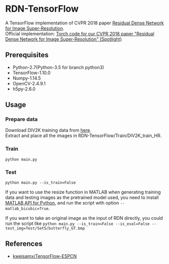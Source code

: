 # RDN-TensorFlow
A TensorFlow implementation of CVPR 2018 paper [Residual Dense Network for Image Super-Resolution](https://arxiv.org/abs/1802.08797).  
Official implementation: [Torch code for our CVPR 2018 paper "Residual Dense Network for Image Super-Resolution" (Spotlight)](https://github.com/yulunzhang/RDN)
  
## Prerequisites
- Python-2.7(Python-3.5 for branch python3)
- TensorFlow-1.10.0
- Numpy-1.14.5
- OpenCV-2.4.9.1
- h5py-2.6.0
  
## Usage
### Prepare data
Download DIV2K training data from [here](http://data.vision.ee.ethz.ch/cvl/DIV2K/DIV2K_train_HR.zip).  
Extract and place all the images in RDN-TensorFlow/Train/DIV2K_train_HR.
### Train
`python main.py`
### Test
`python main.py --is_train=False`
  
If you want to use the resize function in MATLAB when generating training data and testing images as the pretrained model used, you need to install [MATLAB API for Python](http://www.mathworks.com/help/matlab/matlab-engine-for-python.html), and run the script with option `--matlab_bicubic=True`.
  
If you want to take an original image as the input of RDN directly, you could run the script like `python main.py --is_train=False --is_eval=False --test_img=Test/Set5/butterfly_GT.bmp`
  
## References
- [kweisamx/TensorFlow-ESPCN](https://github.com/kweisamx/TensorFlow-ESPCN)
